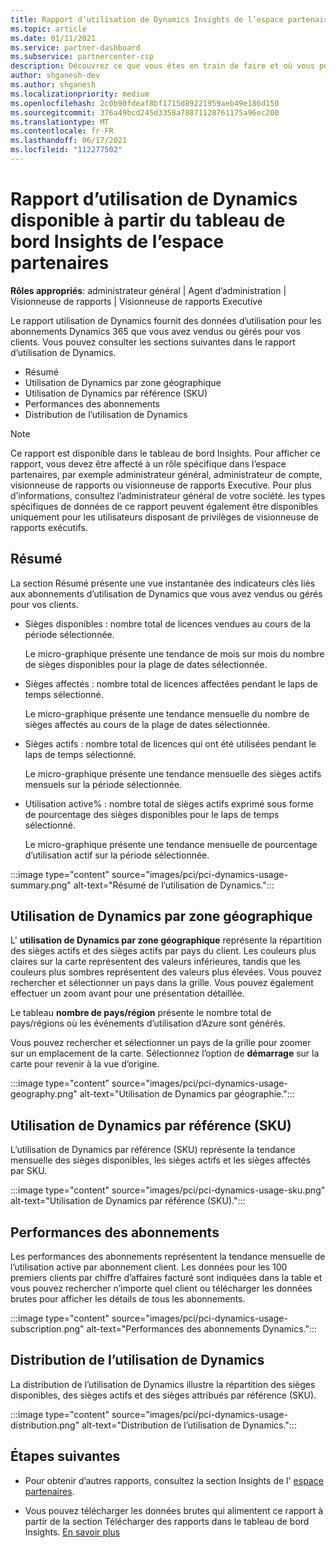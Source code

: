 ```yaml
---
title: Rapport d’utilisation de Dynamics Insights de l’espace partenaires
ms.topic: article
ms.date: 01/11/2021
ms.service: partner-dashboard
ms.subservice: partnercenter-csp
description: Découvrez ce que vous êtes en train de faire et où vous pouvez améliorer l’utilisation des abonnements Dynamics que vous vendez ou gérez pour vos clients.
author: shganesh-dev
ms.author: shganesh
ms.localizationpriority: medium
ms.openlocfilehash: 2c0b90fdeaf8bf1715d89221959aeb49e186d150
ms.sourcegitcommit: 376a49bcd245d3358a78871128761175a96ec200
ms.translationtype: MT
ms.contentlocale: fr-FR
ms.lasthandoff: 06/17/2021
ms.locfileid: "112277502"
---
```

# <a name="dynamics-usage-report-available-from-the-partner-center-insights-dashboard"></a>Rapport d’utilisation de Dynamics disponible à partir du tableau de bord Insights de l’espace partenaires

**Rôles appropriés**: administrateur général | Agent d’administration | Visionneuse de rapports | Visionneuse de rapports Executive

Le rapport utilisation de Dynamics fournit des données d’utilisation pour les abonnements Dynamics 365 que vous avez vendus ou gérés pour vos clients. Vous pouvez consulter les sections suivantes dans le rapport d’utilisation de Dynamics.

- Résumé
- Utilisation de Dynamics par zone géographique
- Utilisation de Dynamics par référence (SKU)
- Performances des abonnements
- Distribution de l’utilisation de Dynamics

 > [!NOTE]
 > Ce rapport est disponible dans le tableau de bord Insights. Pour afficher ce rapport, vous devez être affecté à un rôle spécifique dans l’espace partenaires, par exemple administrateur général, administrateur de compte, visionneuse de rapports ou visionneuse de rapports Executive. Pour plus d’informations, consultez l’administrateur général de votre société. les types spécifiques de données de ce rapport peuvent également être disponibles uniquement pour les utilisateurs disposant de privilèges de visionneuse de rapports exécutifs.

## <a name="summary"></a>Résumé

La section Résumé présente une vue instantanée des indicateurs clés liés aux abonnements d’utilisation de Dynamics que vous avez vendus ou gérés pour vos clients.  

- Sièges disponibles : nombre total de licences vendues au cours de la période sélectionnée.

   Le micro-graphique présente une tendance de mois sur mois du nombre de sièges disponibles pour la plage de dates sélectionnée.

- Sièges affectés : nombre total de licences affectées pendant le laps de temps sélectionné.

   Le micro-graphique présente une tendance mensuelle du nombre de sièges affectés au cours de la plage de dates sélectionnée.

- Sièges actifs : nombre total de licences qui ont été utilisées pendant le laps de temps sélectionné. 

   Le micro-graphique présente une tendance mensuelle des sièges actifs mensuels sur la période sélectionnée.

- Utilisation active% : nombre total de sièges actifs exprimé sous forme de pourcentage des sièges disponibles pour le laps de temps sélectionné. 

   Le micro-graphique présente une tendance mensuelle de pourcentage d’utilisation actif sur la période sélectionnée.

:::image type="content" source="images/pci/pci-dynamics-usage-summary.png" alt-text="Résumé de l’utilisation de Dynamics.":::

## <a name="dynamics-usage-by-geography"></a>Utilisation de Dynamics par zone géographique

L' **utilisation de Dynamics par zone géographique** représente la répartition des sièges actifs et des sièges actifs par pays du client. Les couleurs plus claires sur la carte représentent des valeurs inférieures, tandis que les couleurs plus sombres représentent des valeurs plus élevées. Vous pouvez rechercher et sélectionner un pays dans la grille. Vous pouvez également effectuer un zoom avant pour une présentation détaillée.

Le tableau **nombre de pays/région** présente le nombre total de pays/régions où les événements d’utilisation d’Azure sont générés.

Vous pouvez rechercher et sélectionner un pays de la grille pour zoomer sur un emplacement de la carte. Sélectionnez l’option de **démarrage** sur la carte pour revenir à la vue d’origine.

:::image type="content" source="images/pci/pci-dynamics-usage-geography.png" alt-text="Utilisation de Dynamics par géographie.":::

## <a name="dynamics-usage-by-sku"></a>Utilisation de Dynamics par référence (SKU)

L’utilisation de Dynamics par référence (SKU) représente la tendance mensuelle des sièges disponibles, les sièges actifs et les sièges affectés par SKU.

:::image type="content" source="images/pci/pci-dynamics-usage-sku.png" alt-text="Utilisation de Dynamics par référence (SKU).":::

## <a name="subscriptions-performance"></a>Performances des abonnements

Les performances des abonnements représentent la tendance mensuelle de l’utilisation active par abonnement client. Les données pour les 100 premiers clients par chiffre d’affaires facturé sont indiquées dans la table et vous pouvez rechercher n’importe quel client ou télécharger les données brutes pour afficher les détails de tous les abonnements.

:::image type="content" source="images/pci/pci-dynamics-usage-subscription.png" alt-text="Performances des abonnements Dynamics.":::

## <a name="dynamics-usage-distribution"></a>Distribution de l’utilisation de Dynamics

La distribution de l’utilisation de Dynamics illustre la répartition des sièges disponibles, des sièges actifs et des sièges attribués par référence (SKU).

:::image type="content" source="images/pci/pci-dynamics-usage-distribution.png" alt-text="Distribution de l’utilisation de Dynamics.":::

## <a name="next-steps"></a>Étapes suivantes

- Pour obtenir d’autres rapports, consultez la section Insights de l' [espace partenaires](partner-center-insights.md).

- Vous pouvez télécharger les données brutes qui alimentent ce rapport à partir de la section Télécharger des rapports dans le tableau de bord Insights. [En savoir plus](pci-download-reports.md) 
